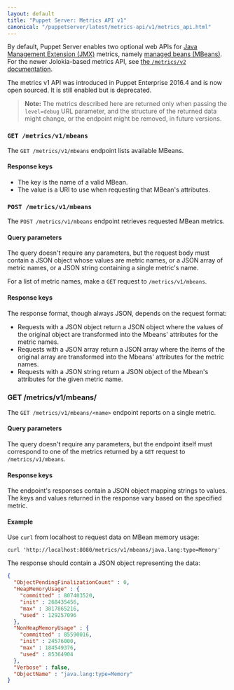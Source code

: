 ```yaml
---
layout: default
title: "Puppet Server: Metrics API v1"
canonical: "/puppetserver/latest/metrics-api/v1/metrics_api.html"
---
```


By default, Puppet Server enables two optional web APIs for
[Java Management Extension (JMX)](https://docs.oracle.com/javase/tutorial/jmx/index.html)
metrics, namely
[managed beans (MBeans)](https://docs.oracle.com/javase/tutorial/jmx/mbeans/). For the newer Jolokia-based metrics API, see [the `/metrics/v2` documentation](../v2/metrics_api.html).

The metrics v1 API was introduced in Puppet Enterprise 2016.4 and is now open sourced. It is still
enabled but is deprecated.

> **Note:** The metrics described here are returned only when passing the
> `level=debug` URL parameter, and the structure of the returned data might
> change, or the endpoint might be removed, in future versions.

### `GET /metrics/v1/mbeans`

The `GET /metrics/v1/mbeans` endpoint lists available MBeans.

#### Response keys

-   The key is the name of a valid MBean.
-   The value is a URI to use when requesting that MBean's attributes.

### `POST /metrics/v1/mbeans`

The `POST /metrics/v1/mbeans` endpoint retrieves requested MBean metrics.

#### Query parameters

The query doesn't require any parameters, but the request body must contain a
JSON object whose values are metric names, or a JSON array of metric names, or
a JSON string containing a single metric's name.

For a list of metric names, make a `GET` request to `/metrics/v1/mbeans`.

#### Response keys

The response format, though always JSON, depends on the request format:

-   Requests with a JSON object return a JSON object where the values of the
    original object are transformed into the Mbeans' attributes for the metric
    names.
-   Requests with a JSON array return a JSON array where the items of the original
    array are transformed into the Mbeans' attributes for the metric names.
-   Requests with a JSON string return a JSON object of the Mbean's attributes
    for the given metric name.

### GET /metrics/v1/mbeans/<name>

The `GET /metrics/v1/mbeans/<name>` endpoint reports on a single metric.

#### Query parameters

The query doesn't require any parameters, but the endpoint itself must
correspond to one of the metrics returned by a `GET` request to `/metrics/v1/mbeans`.

#### Response keys

The endpoint's responses contain a JSON object mapping strings to values. The
keys and values returned in the response vary based on the specified metric.

#### Example

Use `curl` from localhost to request data on MBean memory usage:

    curl 'http://localhost:8080/metrics/v1/mbeans/java.lang:type=Memory'

The response should contain a JSON object representing the data:

``` json
{
  "ObjectPendingFinalizationCount" : 0,
  "HeapMemoryUsage" : {
    "committed" : 807403520,
    "init" : 268435456,
    "max" : 3817865216,
    "used" : 129257096
  },
  "NonHeapMemoryUsage" : {
    "committed" : 85590016,
    "init" : 24576000,
    "max" : 184549376,
    "used" : 85364904
  },
  "Verbose" : false,
  "ObjectName" : "java.lang:type=Memory"
}
```
